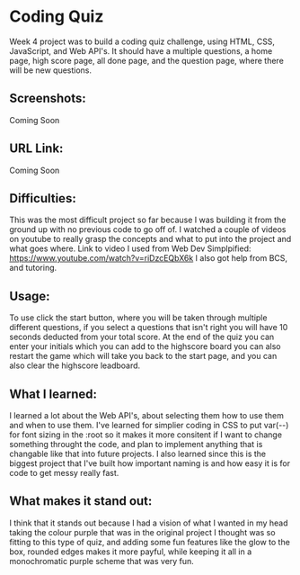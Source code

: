 # Coding Quiz
Week 4 project was to build a coding quiz challenge, using HTML, CSS, JavaScript, and Web API's. It should have a multiple questions, a home page, high score page, all done page, and the question page, where there will be new questions. 

## Screenshots:
Coming Soon

## URL Link:
Coming Soon

## Difficulties:
This was the most difficult project so far because I was building it from the ground up with no previous code to go off of. I watched a couple of videos on youtube to really grasp the concepts and what to put into the project and what goes where. 
Link to video I used from Web Dev Simplpified:
https://www.youtube.com/watch?v=riDzcEQbX6k
I also got help from BCS, and tutoring.


## Usage:
To use click the start button, where you will be taken through multiple different questions, if you select a questions that isn't right you will have 10 seconds deducted from your total score. At the end of the quiz you can enter your initials which you can add to the highscore board you can also restart the game which will take you back to the start page, and you can also clear the highscore leadboard.

## What I learned:
I learned a lot about the Web API's, about selecting them how to use them and when to use them. I've learned for simplier coding in CSS to put var(--) for font sizing in the :root so it makes it more consitent if I want to change something throught the code, and plan to implement anything that is changable like that into future projects. I also learned since this is the biggest project that I've built how important naming is and how easy it is for code to get messy really fast. 

## What makes it stand out:
I think that it stands out because I had a vision of what I wanted in my head taking the colour purple that was in the original project I thought was so fitting to this type of quiz, and adding some fun features like the glow to the box, rounded edges makes it more payful, while keeping it all in a monochromatic purple scheme that was very fun. 